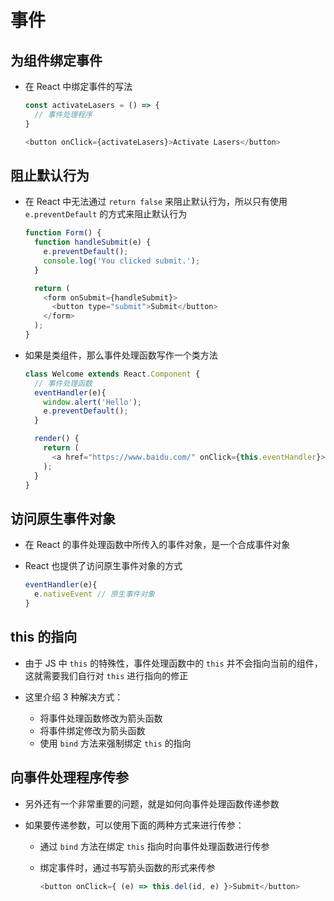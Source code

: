 # 事件

## 为组件绑定事件

+ 在 React 中绑定事件的写法

  ```js
  const activateLasers = () => {
    // 事件处理程序
  }

  <button onClick={activateLasers}>Activate Lasers</button>
  ```

## 阻止默认行为

+ 在 React 中无法通过 `return false` 来阻止默认行为，所以只有使用 `e.preventDefault` 的方式来阻止默认行为

  ```js
  function Form() {
    function handleSubmit(e) {
      e.preventDefault();
      console.log('You clicked submit.');
    }

    return (
      <form onSubmit={handleSubmit}>
        <button type="submit">Submit</button>
      </form>
    );
  }
  ```

+ 如果是类组件，那么事件处理函数写作一个类方法

  ```js
  class Welcome extends React.Component {
    // 事件处理函数
    eventHandler(e){
      window.alert('Hello');
      e.preventDefault();
    }

    render() {
      return (
        <a href="https://www.baidu.com/" onClick={this.eventHandler}>this is a test</a>
      );
    }
  }
  ```

## 访问原生事件对象

+ 在 React 的事件处理函数中所传入的事件对象，是一个合成事件对象

+ React 也提供了访问原生事件对象的方式

  ```js
  eventHandler(e){
    e.nativeEvent // 原生事件对象
  }
  ```

## this 的指向

+ 由于 JS 中 `this` 的特殊性，事件处理函数中的 `this` 并不会指向当前的组件，这就需要我们自行对 `this` 进行指向的修正

+ 这里介绍 3 种解决方式：

  + 将事件处理函数修改为箭头函数
  + 将事件绑定修改为箭头函数
  + 使用 `bind` 方法来强制绑定 `this` 的指向

## 向事件处理程序传参

+ 另外还有一个非常重要的问题，就是如何向事件处理函数传递参数

+ 如果要传递参数，可以使用下面的两种方式来进行传参：

  + 通过 `bind` 方法在绑定 `this` 指向时向事件处理函数进行传参
  + 绑定事件时，通过书写箭头函数的形式来传参

    ```js
    <button onClick={ (e) => this.del(id, e) }>Submit</button>
    ```

